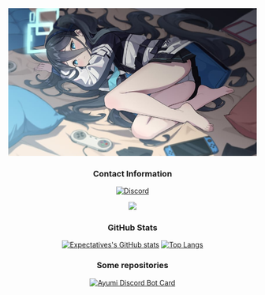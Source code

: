 <div align="center">
  <img src="banner.png">

### Contact Information
[![Discord](https://img.shields.io/badge/Discord-NekoKekseLP%230001-5865F2?style=for-the-badge&logo=discord&logoColor=white)]()

<p align="center">
  <img src="https://lanyard.cnrad.dev/api/721111320472322172" />
</p>

### GitHub Stats
[![Expectatives's GitHub stats](https://github-readme-stats.vercel.app/api?username=NekoLunaLP&show_icons=true&theme=react&border_color=ff9c19&hide_border=true)](https://github.com/NekoLunaLP) 
[![Top Langs](https://github-readme-streak-stats.herokuapp.com/?user=NekoLunaLP&theme=react&border=ff9c19&hide_border=true)](https://github.com/NekoLunaLP)

### Some repositories
[![Ayumi Discord Bot Card](https://github-readme-stats.vercel.app/api/pin/?username=NekoLunaLP&repo=Ayumi&show_icons=true&theme=react&border_color=ff9c19&hide_border=true)](https://github.com/NekoLunaLP/Ayumi)
</div>
